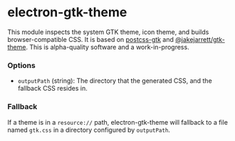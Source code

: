 # electron-gtk-theme

This module inspects the system GTK theme, icon theme, and builds browser-compatible CSS. It is based on [postcss-gtk](https://github.com/1j01/postcss-gtk) and [@jakejarrett/gtk-theme](https://github.com/jakejarrett/node-gtk-theme). This is alpha-quality software and a work-in-progress.

### Options

  - `outputPath` (string): The directory that the generated CSS, and the fallback CSS resides in.

### Fallback

If a theme is in a `resource://` path, electron-gtk-theme will fallback to a file named `gtk.css` in a directory configured by `outputPath`.
